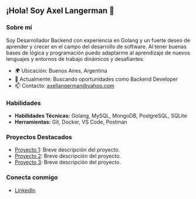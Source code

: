## ¡Hola! Soy Axel Langerman 👋

### Sobre mí
Soy Desarrollador Backend con experiencia en Golang y un fuerte deseo de aprender y crecer en el campo del desarrollo de software. Al tener buenas bases de lógica y programación puedo adaptarme al aprendizaje de nuevos lenguajes y entornos de trabajo dinámicos y desafiantes.

- 🌍 Ubicación: Buenos Aires, Argentina
- 💼 Actualmente: Buscando oportunidades como Backend Developer
- 📫 Contacto: axellangerman@yahoo.com

### Habilidades
- **Habilidades Técnicas:** Golang, MySQL, MongoDB, PostgreSQL, SQLite
- **Herramientas:** Git, Docker, VS Code, Postman

### Proyectos Destacados
- [Proyecto 1](https://github.com/tuusuario/proyecto1): Breve descripción del proyecto.
- [Proyecto 2](https://github.com/tuusuario/proyecto2): Breve descripción del proyecto.
- [Proyecto 3](https://github.com/tuusuario/proyecto3): Breve descripción del proyecto.

### Conecta conmigo
- [LinkedIn](https://www.linkedin.com/in/axel-langerman/)
